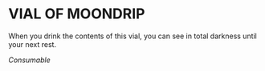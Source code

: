 ﻿# VIAL OF MOONDRIP

When you drink the contents of this vial, you can see in total darkness until your next rest.

*Consumable*
